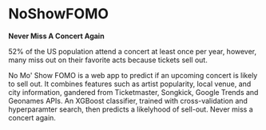 # NoShowFOMO
**Never Miss A Concert Again**

52% of the US population attend a concert at least once per year, however, many miss out on their favorite acts because tickets sell out.

No Mo' Show FOMO is a web app to predict if an upcoming concert is likely to sell out. It combines features such as artist popularity, local venue, and city information, gandered from Ticketmaster, Songkick, Google Trends and Geonames APIs. An XGBoost classifier, trained with cross-validation and hyperparamter search, then predicts a likelyhood of sell-out. Never miss a concert again.

